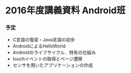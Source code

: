 # 2016年度講義資料 Android班
### 予定
- C言語の復習・Java言語の初歩
- AndroidによるHelloWorld
- Androidのライフサイクル．特有の仕組み
- touchイベントの取得とページ遷移
- センサを用いたアプリケーションの作成
